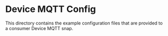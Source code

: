 # Device MQTT Config
This directory contains the example configuration files that are provided to a consumer Device MQTT snap.
